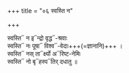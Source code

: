 +++
title = "०६ स्वस्ति न"

+++

स्वस्ति᳓ न इ᳓न्द्रो वृद्ध᳓-श्रवाः  
स्वस्ति᳓ नः पूषा᳓ विश्व᳓-वेदाः+++(=ज्ञानानि)+++ ।  
स्वस्ति᳓ नस् ता᳓र्क्ष्यो अ᳓रिष्ट-नेमिः  
स्वस्ति᳓ नो बृ᳓हस्प᳓तिर् दधातु ॥
